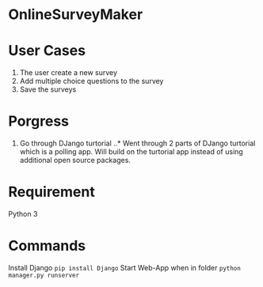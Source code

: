 # OnlineSurveyMaker

# User Cases
1. The user create a new survey
2. Add multiple choice questions to the survey 
3. Save the surveys

# Porgress
1. Go through DJango turtorial
..* Went through 2 parts of DJango turtorial which is a polling app. Will build on the turtorial app instead of using additional open source packages.

# Requirement
Python 3

# Commands
Install Django
`pip install Django`
Start Web-App when in folder
`python manager.py runserver`